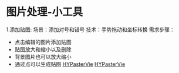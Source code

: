 # 图片处理-小工具

1.添加贴图:
场景：添加对号和错号
技术：手势拖动和坐标转换
需求步骤：
* 点击编辑的图片添加贴图
* 贴图放大和缩小以及删除
* 背景图片也可以放大缩小
* 通过点可以生成贴图
[HYPasterVie](media/15922796843594/HYPasterView.h)
[HYPasterVie](media/15922796843594/HYPasterView.m)
